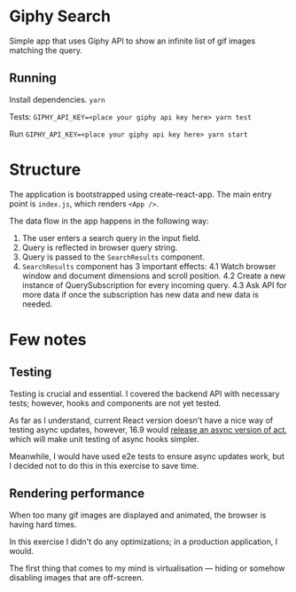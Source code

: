 # Giphy Search

Simple app that uses Giphy API to
show an infinite list of gif images matching the query.

## Running

Install dependencies.
`yarn`

Tests:
`GIPHY_API_KEY=<place your giphy api key here> yarn test`

Run
`GIPHY_API_KEY=<place your giphy api key here> yarn start`

# Structure

The application is bootstrapped using create-react-app. The main entry point is
`index.js`, which renders `<App />`.

The data flow in the app happens in the following way:

1. The user enters a search query in the input field.
2. Query is reflected in browser query string.
3. Query is passed to the `SearchResults` component.
4. `SearchResults` component has 3 important effects:
   4.1 Watch browser window and document dimensions and scroll position.
   4.2 Create a new instance of QuerySubscription for every incoming query.
   4.3 Ask API for more data if once the subscription has new data and new data is needed.

# Few notes

## Testing

Testing is crucial and essential. I covered the backend API with necessary tests; however, hooks and components are not yet tested.

As far as I understand, current React version doesn't have a nice way of testing async updates, however, 16.9 would [release an async version of act](https://github.com/facebook/react/issues/15379), which will make unit testing of async hooks simpler.

Meanwhile, I would have used e2e tests to ensure async updates work, but I decided not to do this in this exercise to save time.

## Rendering performance

When too many gif images are displayed and animated, the browser is having hard times.

In this exercise I didn't do any optimizations; in a production application, I would.

The first thing that comes to my mind is virtualisation — hiding or somehow disabling images that are off-screen.
